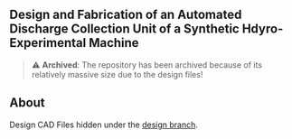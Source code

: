 ## Design and Fabrication of an Automated Discharge Collection Unit of a Synthetic Hdyro-Experimental Machine

> :warning: **Archived**: The repository has been archived because of its relatively massive size due to the design files!

## About

Design CAD Files hidden under the [design branch](https://github.com/EricoDeMecha/Synthetic-HdyroExperimental-Machine-Project/tree/designs/designs). 


